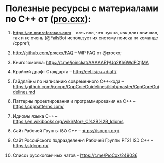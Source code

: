 # Полезные ресурсы с материалами по C++ от ([pro.cxx](https://t.me/ProCxx/249036)):

1. https://en.cppreference.com – есть все, что нужно, как для новичков, так и не очень (@FailsBot использует их систему поиска по команде /cppref);

2. http://github.com/procxx/FAQ – WIP FAQ от @procxx;

3. Книгопомойка: https://t.me/joinchat/AAAAAE1yUq2Kh6WdPCtjMA

4. Крайний драфт Стандарта – http://eel.is/c++draft/

5. Гайдлайны по написанию современного C++-кода – https://github.com/isocpp/CppCoreGuidelines/blob/master/CppCoreGuidelines.md

6. Паттерны проектирования и программирования на C++ – https://cpppatterns.com/

7. Идиомы языка C++ – https://en.wikibooks.org/wiki/More_C%2B%2B_Idioms

8. Сайт Рабочей Группы ISO C++ – https://isocpp.org/

9. Сайт Российского подразделения Рабочей Группы РГ21 ISO C++ – https://stdcpp.ru/

10. Список русскоязычных чатов - https://t.me/ProCxx/249036
#  
